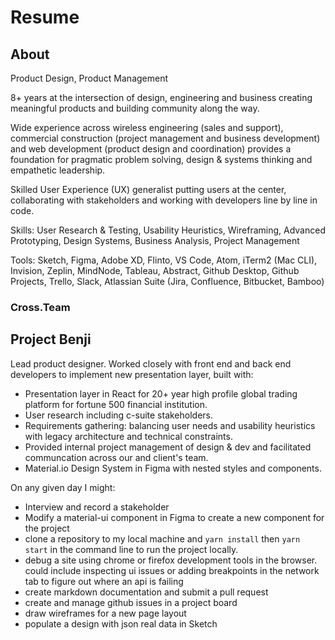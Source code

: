 # Resume

## About

Product Design, Product Management

8+ years at the intersection of design, engineering and business creating meaningful products and building community along the way.  

Wide experience across wireless engineering (sales and support), commercial construction (project management and business development) and web development (product design and coordination) provides a foundation for pragmatic problem solving, design & systems thinking and empathetic leadership.

Skilled User Experience (UX) generalist putting users at the center, collaborating with stakeholders and working with developers line by line in code.

Skills: User Research & Testing, Usability Heuristics, Wireframing, Advanced Prototyping, Design Systems, Business Analysis, Project Management

Tools: Sketch, Figma, Adobe XD, Flinto, VS Code, Atom, iTerm2 (Mac CLI), Invision, Zeplin, MindNode, Tableau, Abstract, Github Desktop, Github Projects, Trello, Slack, Atlassian Suite (Jira, Confluence, Bitbucket, Bamboo)

### Cross.Team

## Project Benji

Lead product designer. Worked closely with front end and back end developers to implement new presentation layer, built with:

- Presentation layer in React for 20+ year high profile global trading platform for fortune 500 financial institution.
- User research including c-suite stakeholders. 
- Requirements gathering: balancing user needs and usability heuristics with legacy architecture and technical constraints.
- Provided internal project management of design & dev and facilitated communcation across our and client's team.
- Material.io Design System in Figma with nested styles and components.

On any given day I might:

- Interview and record a stakeholder
- Modify a material-ui component in Figma to create a new component for the project
- clone a repository to my local machine and `yarn install` then `yarn start` in the command line to run the project locally.
- debug a site using chrome or firefox development tools in the browser.  could include inspecting ui issues or adding breakpoints in the network tab to figure out where an api is failing
- create markdown documentation and submit a pull request
- create and manage github issues in a project board 
- draw wireframes for a new page layout
- populate a design with json real data in Sketch